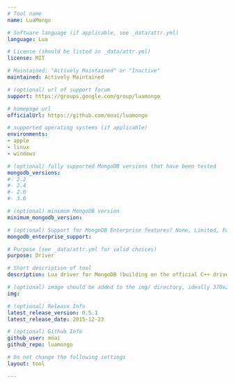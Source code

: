 ```yaml
---
# Tool name
name: LuaMongo

# Software language (if applicable, see _data/attr.yml)
language: Lua

# License (should be listed in _data/attr.yml)
license: MIT

# Maintained: "Actively Maintained" or "Inactive"
maintained: Actively Maintained

# (optional) url of support forum
support: https://groups.google.com/group/luamongo

# homepage url
officialUrl: https://github.com/moai/luamongo

# supported operating systems (if applicable)
environments:
- apple
- linux
- windows

# (optional) fully supported MongoDB versions that have been tested
mongodb_versions:
#- 2.2
#- 2.4
#- 2.6
#- 3.0

# (optional) minimum MongoDB version
minimum_mongodb_version:

# (optional) Support for MongoDB Enterprise features? None, Limited, Full
mongodb_enterprise_support: 

# Purpose (see _data/attr.yml for valid choices)
purpose: Driver

# Short description of tool
description: Lua driver for MongoDB (building on the official C++ driver).

# (optional) image should be added to the img/ directory, ideally 370x200px
img: 

# (optional) Release Info
latest_release_version: 0.5.1
latest_release_date: 2015-12-23

# (optional) Github Info
github_user: moai
github_repo: luamongo

# Do not change the following settings
layout: tool

---
```

